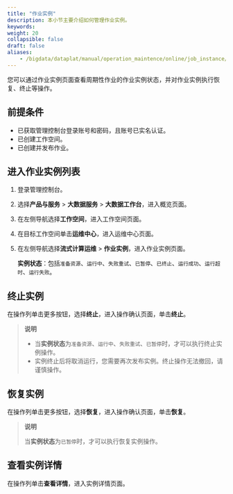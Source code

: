```yaml
---
title: "作业实例"
description: 本小节主要介绍如何管理作业实例。 
keywords: 
weight: 20
collapsible: false
draft: false
aliases:
    - /bigdata/dataplat/manual/operation_maintence/online/job_instance/
---
```


您可以通过作业实例页面查看周期性作业的作业实例状态，并对作业实例执行恢复、终止等操作。

## 前提条件

- 已获取管理控制台登录账号和密码，且账号已实名认证。
- 已创建工作空间。
- 已创建并发布作业。

## 进入作业实例列表

1. 登录管理控制台。
2. 选择**产品与服务** > **大数据服务** > **大数据工作台**，进入概览页面。
3. 在左侧导航选择**工作空间**，进入工作空间页面。
4. 在目标工作空间单击**运维中心**，进入运维中心页面。
5. 在左侧导航选择**流式计算运维** > **作业实例**，进入作业实例页面。
   
   **实例状态**：包括`准备资源`、`运行中`、`失败重试`、`已暂停`、`已终止`、`运行成功`、`运行超时`、`运行失败`。

## 终止实例

在操作列单击更多按钮，选择**终止**，进入操作确认页面，单击**终止**。

> **说明**
> 
> - 当**实例状态**为`准备资源`、`运行中`、`失败重试`、`已暂停`时，才可以执行终止实例操作。
> - 实例终止后将取消运行，您需要再次发布实例。终止操作无法撤回，请谨慎操作。

## 恢复实例

在操作列单击更多按钮，选择**恢复**，进入操作确认页面，单击**恢复**。

> **说明**
> 
> 当**实例状态**为`已暂停`时，才可以执行恢复实例操作。

## 查看实例详情

在操作列单击**查看详情**，进入实例详情页面。


